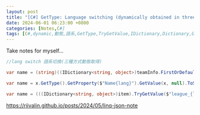 ```yaml
---
layout: post
title: "[C#] GetType: Language switching (dynamically obtained in three ways)"
date: 2024-06-01 06:23:00 +0800
categories: [Notes,C#]
tags: [C#,dynamic,動態,語系,GetType,TryGetValue,IDictionary,Dictionary,GetProperty]
---
```



Take notes for myself…

```c#
//lang switch 語系切換(三種方式動態取得)

var name = (string)((IDictionary<string, object>)teamInfo.FirstOrDefault())[$"name_{lang}"] ?? teamInfo.FirstOrDefault().name_en;

var name = x.GetType().GetProperty($"Name{lang}").GetValue(x, null).ToString();

var name = (((IDictionary<string, object>)item).TryGetValue($"league_{lang}", out var value)) ? value : item.name_en;
```


<https://riivalin.github.io/posts/2024/05/linq-json-note>